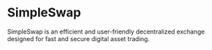 # SimpleSwap
SimpleSwap is an efficient and user-friendly decentralized exchange designed for fast and secure digital asset trading.
